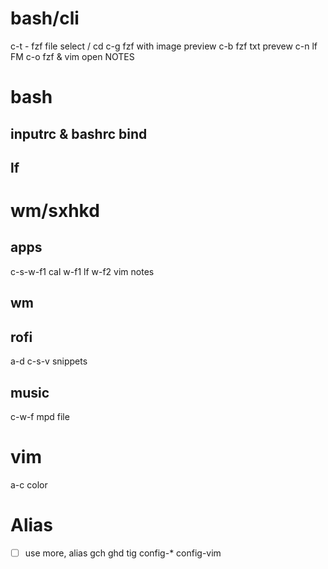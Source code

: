 # bash/cli
c-t - fzf file select / cd
c-g fzf with image preview
c-b fzf txt prevew
c-n lf FM
c-o fzf & vim open NOTES

# bash
## inputrc & bashrc bind

## lf

# wm/sxhkd

## apps
c-s-w-f1 cal
w-f1 lf
w-f2 vim notes
## wm
## rofi
a-d
c-s-v snippets
## music
c-w-f mpd file

# vim
a-c color


# Alias
- [ ] use more, alias
    gch
    ghd
    tig
    config-*
    config-vim
